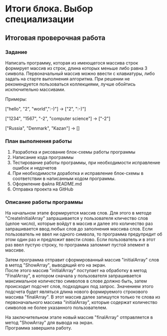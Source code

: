 # Итоги блока. Выбор специализации
## Итоговая проверочная работа

### **Задание**
Написать программу, которая из имеющегося массива строк формирует массив из строк, длина которых меньше либо равна 3 символа. Первоначальный массив можно ввести с клавиатуры, либо задать на старте выполнения алгоритма. При решении не рекомендуется пользоваться коллекциями, лучше обойтись исключительно массивами.  

Примеры:  

["hello", "2", "world",":-)"] -> ["2", ":-)"]  

["1234", "1567", "-2", "computer science"] -> ["-2"]  

["Russia", "Denmark", "Kazan"] -> []

### **План выполнения работы**

1. Разработка и рисование блок-схемы работы программы
2. Написание кода программы
3. Тестирование работы программы, при необходимости исправление ошибок и недочетов
4. При необходимости доработка и исправление блок-схемы в соответствии в написанным кодом программы.
5. Оформление файла README.md
6. Отправка проекта на GitHub

  
### **Описание работы программы**

На начальном этапе формируется массив слов. Для этого в методе "CreateInitialArray" запрашивается у пользователя кличество слов (целое число), которые войдут в массив и далее это количество раз запрашивается ввод любых слов до заполнения массива слов. Если пользователь не ввел ни одного символа, то программа предупредит об этом один раз и предложит ввести слово. Если пользователь и в этот раз ввел пустую строку, то программа запомнит пустой элемент в массиве.  

Затем программа отправит сформированный массив "initialArray" слов в метод "ShowArray", выводящий его на экран.  
После этого массив "initialArray" поступает на обработку в метод "FinalArray", в котором сначала у пользователя запрашивается максимальное количество символов в слове должно быть, затем происходит подсчет слов, подходящих под запрос. Значением этого подсчета будет являться длина нового формируемого строкового массива "finalArray". В этот массив далее запишутся только те слова из первоначального массива "initialArray", которые содержат количество символов не более указанного пользователем.  

На заключительном этапе новый массив "finalArray" отправляется в метод "ShowArray" для вывода на экран.  
Программа завершила работу.